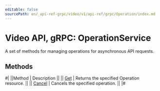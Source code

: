 ```yaml
---
editable: false
sourcePath: en/_api-ref-grpc/video/v1/api-ref/grpc/Operation/index.md
---
```


# Video API, gRPC: OperationService

A set of methods for managing operations for asynchronous API requests.

## Methods

#|
||Method | Description ||
|| [Get](get.md) | Returns the specified Operation resource. ||
|| [Cancel](cancel.md) | Cancels the specified operation. ||
|#